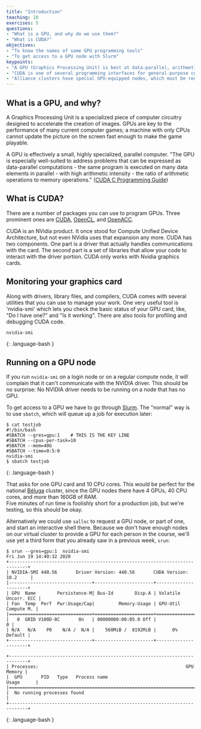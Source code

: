 ```yaml
---
title: "Introduction"
teaching: 10
exercises: 5
questions:
- "What is a GPU, and why do we use them?"
- "What is CUDA?"
objectives:
- "To know the names of some GPU programming tools"
- "To get access to a GPU node with Slurm"
keypoints:
- "A GPU (Graphics Processing Unit) is best at data-parallel, arithmetic-intense calculations"
- "CUDA is one of several programming interfaces for general-purpose computing on GPUs"
- "Alliance clusters have special GPU-equipped nodes, which must be requested from the scheduler"
---
```


## What is a GPU, and why?

A Graphics Processing Unit is a specialized piece of computer circuitry
designed to accelerate the creation of images.  GPUs are key to the performance
of many current computer games; a machine with only CPUs cannot update the
picture on the screen fast enough to make the game playable.

A GPU is effectively a small, highly specialized, parallel computer.  "The GPU
is especially well-suited to address problems that can be expressed as
data-parallel computations - the same program is executed on many data elements
in parallel - with high arithmetic intensity - the ratio of arithmetic
operations to memory operations." 
([CUDA
C Programming Guide](https://docs.nvidia.com/cuda/cuda-c-programming-guide/index.html))

## What is CUDA?

There are a number of packages you can use to program GPUs. 
Three prominent ones are 
[CUDA](https://developer.nvidia.com/cuda-zone),
[OpenCL](https://www.khronos.org/opencl/), and 
[OpenACC](https://www.openacc.org/).

CUDA is an NVidia product. It once stood for Compute Unified Device
Architecture, but not even NVidia uses that expansion any more. CUDA has two
components. One part is a driver that actually handles communications with the
card. The second part is a set of libraries that allow your code to interact
with the driver portion. CUDA only works with Nvidia graphics cards.

## Monitoring your graphics card

Along with drivers, library files, and compilers, CUDA comes with several
utilities that you can use to manage your work. One very useful tool is
'nvidia-smi' which lets you check the basic status of your GPU card, like, 
"Do I have one?" and "Is it working". 
There are also tools for profiling and debugging CUDA code.

~~~
nvidia-smi
~~~
{: .language-bash }

## Running on a GPU node

If you run `nvidia-smi` on a login node or on a regular compute node, it will complain that 
it can't communicate with the NVIDIA driver. This should be no surprise: No NVIDIA driver
needs to be running on a node that has no GPU.

To get access to a GPU we have to go through 
[Slurm](https://docs.alliancecan.ca/wiki/Running_jobs#Interactive_jobs).
The "normal" way is to use `sbatch`, which will queue up a job for execution later:

~~~
$ cat testjob
#!/bin/bash
#SBATCH --gres=gpu:1    # THIS IS THE KEY LINE
#SBATCH --cpus-per-task=10
#SBATCH --mem=40G
#SBATCH --time=0:5:0
nvidia-smi
$ sbatch testjob
~~~
{: .language-bash }

That asks for one GPU card and 10 CPU cores.  This would be perfect for the national
[Béluga](https://docs.alliancecan.ca/wiki/B%C3%A9luga/en) cluster, 
since the GPU nodes there have 4 GPUs, 40 CPU cores, and more than 160GB of RAM.  
Five minutes of run time is foolishly short for a production job, but we're testing, 
so this should be okay.

Alternatively we could use `salloc` to request a GPU node, or part of one, 
and start an interactive shell there. Because we don't have enough nodes
on our virtual cluster to provide a GPU for each person in the course, we'll use 
yet a third form that you already saw in a previous week, `srun`:

~~~~
$ srun --gres=gpu:1  nvidia-smi
Fri Jun 19 14:40:32 2020
+-----------------------------------------------------------------------------+
| NVIDIA-SMI 440.56       Driver Version: 440.56       CUDA Version: 10.2     |
|-------------------------------+----------------------+----------------------+
| GPU  Name        Persistence-M| Bus-Id        Disp.A | Volatile Uncorr. ECC |
| Fan  Temp  Perf  Pwr:Usage/Cap|         Memory-Usage | GPU-Util  Compute M. |
|===============================+======================+======================|
|   0  GRID V100D-8C       On   | 00000000:00:05.0 Off |                    0 |
| N/A   N/A    P0    N/A /  N/A |    560MiB /  8192MiB |      0%      Default |
+-------------------------------+----------------------+----------------------+

+-----------------------------------------------------------------------------+
| Processes:                                                       GPU Memory |
|  GPU       PID   Type   Process name                             Usage      |
|=============================================================================|
|  No running processes found                                                 |
+-----------------------------------------------------------------------------+
~~~~
{: .language-bash }
